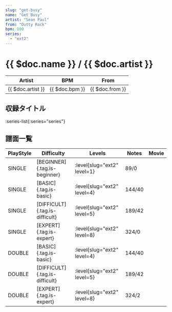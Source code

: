 ```yaml
---
slug: "get-busy"
name: "Get Busy"
artist: "Sean Paul"
from: "Dutty Rock"
bpm: 100
series:
  - "ext2"
---
```


# {{ $doc.name }} / {{ $doc.artist }}

|Artist|BPM|From|
|------|---|----|
|{{ $doc.artist }}|{{ $doc.bpm }}|{{ $doc.from }}|

## 収録タイトル

:series-list{:series="series"}

## 譜面一覧

|PlayStyle|Difficulty|Levels|Notes|Movie|
|---------|----------|------|-----|-----|
|SINGLE|[BEGINNER]{.tag.is-beginner}|:level{slug="ext2" level=1}|89/0||
|SINGLE|[BASIC]{.tag.is-basic}|:level{slug="ext2" level=4}|144/40||
|SINGLE|[DIFFICULT]{.tag.is-difficult}|:level{slug="ext2" level=5}|189/42||
|SINGLE|[EXPERT]{.tag.is-expert}|:level{slug="ext2" level=8}|324/0||
|DOUBLE|[BASIC]{.tag.is-basic}|:level{slug="ext2" level=4}|144/40||
|DOUBLE|[DIFFICULT]{.tag.is-difficult}|:level{slug="ext2" level=5}|189/42||
|DOUBLE|[EXPERT]{.tag.is-expert}|:level{slug="ext2" level=8}|324/2||
